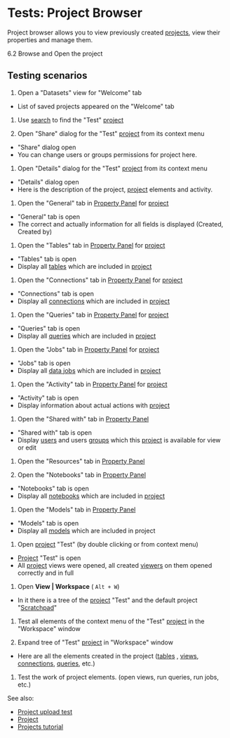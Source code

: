<!-- TITLE: Tests: Project Browser -->
<!-- SUBTITLE: -->

# Tests: Project Browser

Project browser allows you to view previously created [projects](project.md), view their properties and manage them.

6.2 Browse and Open the project

## Testing scenarios

1. Open a "Datasets" view for "Welcome" tab

* List of saved projects appeared on the "Welcome" tab

1. Use [search](smart-search.md) to find the "Test" [project](project.md)

1. Open "Share" dialog for the "Test" [project](project.md) from its context menu

* "Share" dialog open
* You can change users or groups permissions for project here.

1. Open "Details" dialog for the "Test" [project](project.md) from its context menu

* "Details" dialog open
* Here is the description of the project, [project](project.md) elements and activity.

1. Open the "General" tab in [Property Panel](../overview/navigation.md#properties)
   for [project](project.md)

* "General" tab is open
* The correct and actually information for all fields is displayed (Created, Created by)

1. Open the "Tables" tab in [Property Panel](../overview/navigation.md#properties)
   for [project](project.md)

* "Tables" tab is open
* Display all [tables](table.md) which are included in [project](project.md)

1. Open the "Connections" tab in [Property Panel](../overview/navigation.md#properties)
   for [project](project.md)

* "Connections" tab is open
* Display all [connections](../access/data-connection.md) which are included in [project](project.md)

1. Open the "Queries" tab in [Property Panel](../overview/navigation.md#properties)
   for [project](project.md)

* "Queries" tab is open
* Display all [queries](../access/data-query.md) which are included in [project](project.md)

1. Open the "Jobs" tab in [Property Panel](../overview/navigation.md#properties)
   for [project](project.md)

* "Jobs" tab is open
* Display all [data jobs](../access/data-job.md) which are included in [project](project.md)

1. Open the "Activity" tab in [Property Panel](../overview/navigation.md#properties)
   for [project](project.md)

* "Activity" tab is open
* Display information about actual actions with [project](project.md)

1. Open the "Shared with" tab in [Property Panel](../overview/navigation.md#properties)

* "Shared with" tab is open
* Display [users](../govern/user.md) and users [groups](../govern/group.md) which this [project](project.md) is
  available for view or edit

1. Open the "Resources" tab in [Property Panel](../overview/navigation.md#properties)

1. Open the "Notebooks" tab in [Property Panel](../overview/navigation.md#properties)

* "Notebooks" tab is open
* Display all [notebooks](../compute/jupyter-notebook.md) which are included in [project](project.md)

1. Open the "Models" tab in [Property Panel](../overview/navigation.md#properties)

* "Models" tab is open
* Display all [models](../learn/predictive-modeling.md) which are included in project

1. Open [project](project.md) "Test" (by double clicking or from context menu)

* [Project](project.md) "Test" is open
* All [project](project.md) views were opened, all created [viewers](../visualize/viewers.md) on them opened correctly
  and in full

1. Open **View | Workspace**  ( ``` Alt + W ```)

* In it there is a tree of the [project](project.md) "Test" and the default project "[Scratchpad](scratchpad.md)"

1. Test all elements of the context menu of the "Test" [project](project.md) in the  "Workspace"
   window

1. Expand tree of "Test" [project](project.md) in "Workspace" window

* Here are all the elements created in the project ([tables](table.md)
  , [views](../visualize/view-layout.md),
  [connections](../access/data-connection.md), [queries](../access/data-query.md), etc.)

1. Test the work of project elements. (open views, run queries, run jobs, etc.)

See also:

* [Project upload test](../overview/upload-project-test.md)
* [Project](project.md)
* [Projects tutorial](../_internal/tutorials/projects.md)
